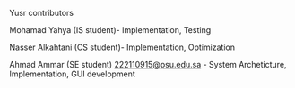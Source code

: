 Yusr contributors

Mohamad Yahya (IS student)- Implementation, Testing

Nasser Alkahtani (CS student)- Implementation, Optimization 

Ahmad Ammar (SE student) <222110915@psu.edu.sa> - System Archeticture, Implementation, GUI development 
